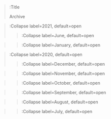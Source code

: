 > :Title
>
> Archive

> :Collapse label=2021, default=open
>
> > :Collapse label=June, default=open
<!-- > > - June 21, 2021 » [Lock Hunter](/2021-06-21_lock_hunter) -->
>
> > :Collapse label=January, default=open
<!-- > > - January 30, 2021 » [Function composition syntax](/2021-01-30_function_composition_syntax) -->

> :Collapse label=2020, default=open
>
> > :Collapse label=December, default=open
<!-- > > - December 01, 2020 » [Converting asynchronous cancellation from C# to F#](/2020-12-01_csharp_task_to_fsharp_async) -->
>
> > :Collapse label=November, default=open
<!-- > > - November 01, 2020 » [Computer endurance via self-care](/2020-11-01_computer_endurance_via_self-care) -->
>
> > :Collapse label=October, default=open
<!-- > > - October 13, 2020 » [Syntactic vs semantic grouping](/2020-10-13_syntactic_vs_semantic_grouping) -->
>
> > :Collapse label=September, default=open
<!-- > > - September 21, 2020 » [Bottom Type in F#](/2020-09-21_bottom_type_in_fsharp) -->
<!-- > > - September 12, 2020 » [EditorConfig](/2020-09-12_editorconfig) -->
>
> > :Collapse label=August, default=open
<!-- > > - August 23, 2020 » [Functional Programming in C#](/2020-08-23_functional_programming_in_csharp) -->
>
> > :Collapse label=July, default=open
<!-- > > - July 29, 2020 » [Everything: The Windows search utility](/2020-07-29_everything_the_windows_search_utility) -->
<!-- > > - July 19, 2020 » [Type Parameter Naming](/2020-07-19_type_parameter_naming) -->
<!-- > > - July 17, 2020 » [Naming Optimization Problem](/2020-07-17_naming_optimization_problem) -->
<!-- > > - July 15, 2020 » [Naming is Impossibly Hard](/2020-07-15_naming_is_impossibly_hard) -->
<!-- > > - July 14, 2020 » [Identity as As](/2020-07-14_identity_as_as) -->
<!-- > > - July 13, 2020 » [Process Explorer](/2020-07-13_process_explorer) -->
<!-- > > - July 12, 2020 » [Lead with an Executable Project](/2020-07-12_executable_project_first) -->
<!-- > > - July 11, 2020 » [Systematic Cleaning](/2020-07-11_systematic_cleaning) -->